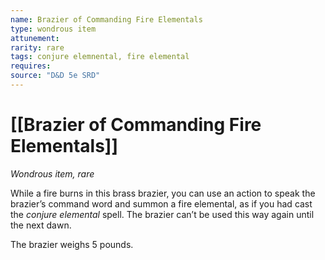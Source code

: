 ```yaml
---
name: Brazier of Commanding Fire Elementals
type: wondrous item
attunement: 
rarity: rare
tags: conjure elemnental, fire elemental
requires: 
source: "D&D 5e SRD"
---
```

# [[Brazier of Commanding Fire Elementals]]

*Wondrous item, rare*

While a fire burns in this brass brazier, you can use an action to speak the brazier’s command word and summon a fire elemental, as if you had cast the *conjure elemental* spell. The brazier can’t be used this way again until the next dawn.

The brazier weighs 5 pounds.